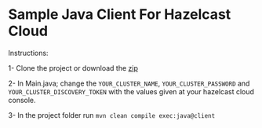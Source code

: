 # Sample Java Client For Hazelcast Cloud

Instructions:

1- Clone the project or download the [zip](https://github.com/hazelcast/hazelcast-cloud-java-sample-client/archive/master.zip) 

2- In Main.java; change the `YOUR_CLUSTER_NAME`, `YOUR_CLUSTER_PASSWORD` and `YOUR_CLUSTER_DISCOVERY_TOKEN` with the values given at your hazelcast cloud console.

3- In the project folder run `mvn clean compile exec:java@client`
